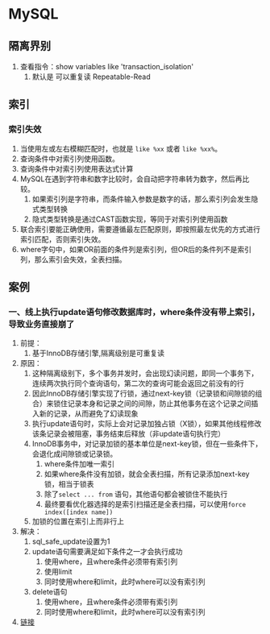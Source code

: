 # MySQL


## 隔离界别

1. 查看指令：show variables like 'transaction_isolation'
   1. 默认是 可以重复读 Repeatable-Read

## 索引


### 索引失效
1. 当使用左或左右模糊匹配时，也就是 ``like %xx`` 或者 ``like %xx%``。
2. 查询条件中对索引列使用函数。
3. 查询条件中对索引列使用表达式计算
4. MySQL在遇到字符串和数字比较时，会自动把字符串转为数字，然后再比较。
   1. 如果索引列是字符串，而条件输入参数是数字的话，那么索引列会发生隐式类型转换
   2. 隐式类型转换是通过CAST函数实现，等同于对索引列使用函数
5. 联合索引要能正确使用，需要遵循最左匹配原则，即按照最左优先的方式进行索引匹配，否则索引失效。
6. where字句中，如果OR前面的条件列是索引列，但OR后的条件列不是索引列，那么索引会失效，全表扫描。


## 案例

### 一、线上执行update语句修改数据库时，where条件没有带上索引，导致业务直接崩了

1. 前提：
   1. 基于InnoDB存储引擎,隔离级别是可重复读
2. 原因：
   1. 这种隔离级别下，多个事务并发时，会出现幻读问题，即同一个事务下，连续两次执行同个查询语句，第二次的查询可能会返回之前没有的行
   2. 因此InnoDB存储引擎实现了行锁，通过next-key锁（记录锁和间隙锁的组合）来锁住记录本身和记录之间的间隙，防止其他事务在这个记录之间插入新的记录，从而避免了幻读现象
   3. 执行update语句时，实际上会对记录加独占锁（X锁），如果其他线程修改该条记录会被阻塞，事务结束后释放（非update语句执行完）
   4. InnoDB事务中，对记录加锁的基本单位是next-key锁，但在一些条件下，会退化成间隙锁或记录锁。
      1. where条件加唯一索引
      2. 如果where条件没有加锁，就会全表扫描，所有记录添加next-key锁，相当于锁表
      3. 除了``select ... from`` 语句，其他语句都会被锁住不能执行
      4. 最终要看优化器选择的是索引扫描还是全表扫描，可以使用``force index([index name])``
   5. 加锁的位置在索引上而非行上
3. 解决：
   1. sql_safe_update设置为1
   2. update语句需要满足如下条件之一才会执行成功
      1. 使用where，且where条件必须带有索引列
      2. 使用limit
      3. 同时使用where和limit，此时where可以没有索引列
   3. delete语句
      1. 使用where，且where条件必须带有索引列
      2. 同时使用where和limit，此时where可以没有索引列
4. [链接](https://mp.weixin.qq.com/s/9R8ChusahrJvLGmUvHWBgA)
